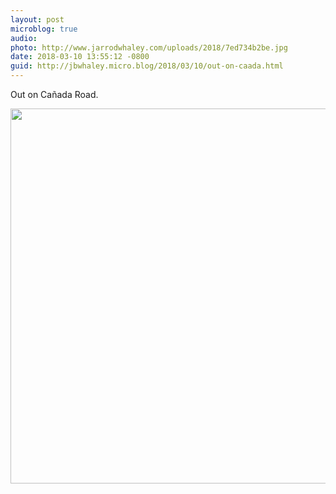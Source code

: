 ```yaml
---
layout: post
microblog: true
audio: 
photo: http://www.jarrodwhaley.com/uploads/2018/7ed734b2be.jpg
date: 2018-03-10 13:55:12 -0800
guid: http://jbwhaley.micro.blog/2018/03/10/out-on-caada.html
---
```

Out on Cañada Road.

<img src="http://www.jarrodwhaley.com/uploads/2018/7ed734b2be.jpg" width="600" height="600" />

